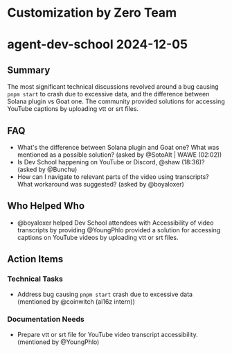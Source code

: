 # Customization by Zero Team

# agent-dev-school 2024-12-05

## Summary
The most significant technical discussions revolved around a bug causing `pnpm start` to crash due to excessive data, and the difference between Solana plugin vs Goat one. The community provided solutions for accessing YouTube captions by uploading vtt or srt files.

## FAQ
- What's the difference between Solana plugin and Goat one? What was mentioned as a possible solution? (asked by @SotoAlt | WAWE (02:02))
- Is Dev School happening on YouTube or Discord, @shaw (18:36)? (asked by @Bunchu)
- How can I navigate to relevant parts of the video using transcripts? What workaround was suggested? (asked by @boyaloxer)

## Who Helped Who
- @boyaloxer helped Dev School attendees with Accessibility of video transcripts by providing @YoungPhlo provided a solution for accessing captions on YouTube videos by uploading vtt or srt files.

## Action Items

### Technical Tasks
- Address bug causing `pnpm start` crash due to excessive data (mentioned by @coinwitch (ai16z intern))

### Documentation Needs
- Prepare vtt or srt file for YouTube video transcript accessibility. (mentioned by @YoungPhlo)